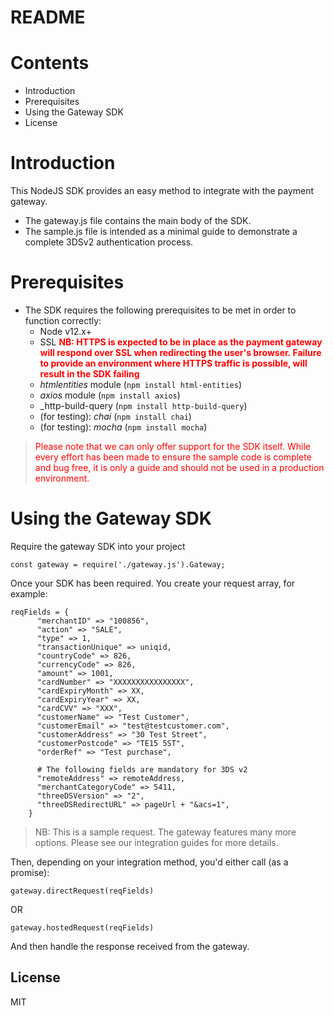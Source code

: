 # README

# Contents
- Introduction
- Prerequisites
- Using the Gateway SDK
- License

# Introduction
This NodeJS SDK provides an easy method to integrate with the payment gateway.
 - The gateway.js file contains the main body of the SDK.
 - The sample.js file is intended as a minimal guide to demonstrate a complete 3DSv2 authentication process.

# Prerequisites
- The SDK requires the following prerequisites to be met in order to function correctly:
    - Node v12.x+
    - SSL <span style="color: red">**NB: HTTPS is expected to be in place as the payment gateway will respond over SSL when redirecting the user's browser. Failure to provide an environment where HTTPS traffic is possible, will result in the SDK failing**</span>
    - _htmlentities_ module (`npm install html-entities`)
    - _axios_ module (`npm install axios`)
    - _http-build-query (`npm install http-build-query`)
    - (for testing): _chai_ (`npm install chai`)
    - (for testing): _mocha_ (`npm install mocha`)

> <span style="color: red">Please note that we can only offer support for the SDK itself. While every effort has been made to ensure the sample code is complete and bug free, it is only a guide and should not be used in a production environment.</span>

# Using the Gateway SDK

Require the gateway SDK into your project

```
const gateway = require('./gateway.js').Gateway;
```

Once your SDK has been required. You create your request array, for example:
```
reqFields = {
      "merchantID" => "100856",
      "action" => "SALE",
      "type" => 1,
      "transactionUnique" => uniqid,
      "countryCode" => 826,
      "currencyCode" => 826,
      "amount" => 1001,
      "cardNumber" => "XXXXXXXXXXXXXXXX",
      "cardExpiryMonth" => XX,
      "cardExpiryYear" => XX,
      "cardCVV" => "XXX",
      "customerName" => "Test Customer",
      "customerEmail" => "test@testcustomer.com",
      "customerAddress" => "30 Test Street",
      "customerPostcode" => "TE15 5ST",
      "orderRef" => "Test purchase",

      # The following fields are mandatory for 3DS v2
      "remoteAddress" => remoteAddress,
      "merchantCategoryCode" => 5411,
      "threeDSVersion" => "2",
      "threeDSRedirectURL" => pageUrl + "&acs=1",
    }

```
> NB: This is a sample request. The gateway features many more options. Please see our integration guides for more details.

Then, depending on your integration method, you'd either call (as a promise):

```
gateway.directRequest(reqFields)
```

OR

```
gateway.hostedRequest(reqFields)
```

And then handle the response received from the gateway.

License
----
MIT
